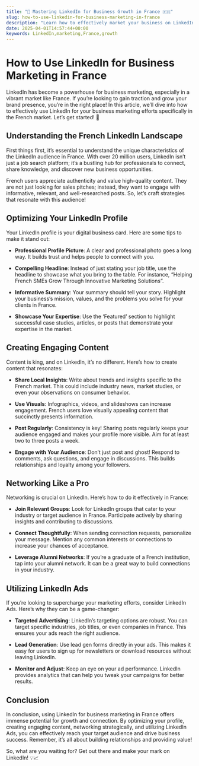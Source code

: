 ```yaml
---
title: "🚀 Mastering LinkedIn for Business Growth in France 🇫🇷"
slug: how-to-use-linkedin-for-business-marketing-in-france
description: "Learn how to effectively market your business on LinkedIn in France by optimizing your profile, creating engaging content, and leveraging ads for growth."
date: 2025-04-01T14:57:44+00:00
keywords: LinkedIn,marketing,France,growth
---
```


# How to Use LinkedIn for Business Marketing in France

LinkedIn has become a powerhouse for business marketing, especially in a vibrant market like France. If you’re looking to gain traction and grow your brand presence, you’re in the right place! In this article, we’ll dive into how to effectively use LinkedIn for your business marketing efforts specifically in the French market. Let’s get started! 🚀

## Understanding the French LinkedIn Landscape

First things first, it’s essential to understand the unique characteristics of the LinkedIn audience in France. With over 20 million users, LinkedIn isn’t just a job search platform; it’s a bustling hub for professionals to connect, share knowledge, and discover new business opportunities. 

French users appreciate authenticity and value high-quality content. They are not just looking for sales pitches; instead, they want to engage with informative, relevant, and well-researched posts. So, let’s craft strategies that resonate with this audience!

## Optimizing Your LinkedIn Profile

Your LinkedIn profile is your digital business card. Here are some tips to make it stand out:

- **Professional Profile Picture**: A clear and professional photo goes a long way. It builds trust and helps people to connect with you. 

- **Compelling Headline**: Instead of just stating your job title, use the headline to showcase what you bring to the table. For instance, “Helping French SMEs Grow Through Innovative Marketing Solutions”.

- **Informative Summary**: Your summary should tell your story. Highlight your business’s mission, values, and the problems you solve for your clients in France. 

- **Showcase Your Expertise**: Use the ‘Featured’ section to highlight successful case studies, articles, or posts that demonstrate your expertise in the market.

## Creating Engaging Content

Content is king, and on LinkedIn, it’s no different. Here’s how to create content that resonates:

- **Share Local Insights**: Write about trends and insights specific to the French market. This could include industry news, market studies, or even your observations on consumer behavior. 

- **Use Visuals**: Infographics, videos, and slideshows can increase engagement. French users love visually appealing content that succinctly presents information. 

- **Post Regularly**: Consistency is key! Sharing posts regularly keeps your audience engaged and makes your profile more visible. Aim for at least two to three posts a week. 

- **Engage with Your Audience**: Don’t just post and ghost! Respond to comments, ask questions, and engage in discussions. This builds relationships and loyalty among your followers. 

## Networking Like a Pro

Networking is crucial on LinkedIn. Here’s how to do it effectively in France:

- **Join Relevant Groups**: Look for LinkedIn groups that cater to your industry or target audience in France. Participate actively by sharing insights and contributing to discussions.

- **Connect Thoughtfully**: When sending connection requests, personalize your message. Mention any common interests or connections to increase your chances of acceptance.

- **Leverage Alumni Networks**: If you’re a graduate of a French institution, tap into your alumni network. It can be a great way to build connections in your industry.

## Utilizing LinkedIn Ads

If you’re looking to supercharge your marketing efforts, consider LinkedIn Ads. Here’s why they can be a game-changer:

- **Targeted Advertising**: LinkedIn’s targeting options are robust. You can target specific industries, job titles, or even companies in France. This ensures your ads reach the right audience.

- **Lead Generation**: Use lead gen forms directly in your ads. This makes it easy for users to sign up for newsletters or download resources without leaving LinkedIn.

- **Monitor and Adjust**: Keep an eye on your ad performance. LinkedIn provides analytics that can help you tweak your campaigns for better results. 

## Conclusion

In conclusion, using LinkedIn for business marketing in France offers immense potential for growth and connection. By optimizing your profile, creating engaging content, networking strategically, and utilizing LinkedIn Ads, you can effectively reach your target audience and drive business success. Remember, it’s all about building relationships and providing value! 

So, what are you waiting for? Get out there and make your mark on LinkedIn! 💡📈